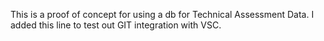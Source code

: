 This is a proof of concept for using a db for Technical Assessment Data.
I added this line to test out GIT integration with VSC.
